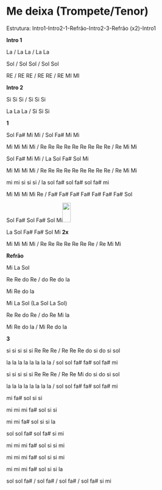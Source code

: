 # **Me deixa (Trompete/Tenor)**

Estrutura: Intro1-Intro2-1-Refrão-Intro2-3-Refrão (x2)-Intro1

**Intro 1**

La / La La / La La

Sol / Sol Sol / Sol Sol

RE / RE RE / RE RE / RE MI MI

**Intro 2**

Si Si Si / Si Si Si

La La La / Si Si Si

**1**

Sol Fa# Mi Mi / Sol Fa# Mi Mi

Mi Mi Mi Mi / Re Re Re Re Re Re Re Re Re / Re Mi Mi

Sol Fa# Mi Mi / La Sol Fa# Sol Mi

Mi Mi Mi Mi / Re Re Re Re Re Re Re Re Re / Re Mi Mi

mi mi si si si / la sol fa# sol fa# sol fa# mi

Mi Mi Mi Mi Re / Fa# Fa# Fa# Fa# Fa# Fa# Fa# Sol

Sol Fa# Sol Fa# Sol
Mi<img src="media/image2.png" style="width:0.22917in;height:0.53125in" />

La Sol Fa# Fa# Sol Mi **2x**

Mi Mi Mi Mi / Re Re Re Re Re Re Re / Re Mi Mi

**Refrão**

Mi La Sol

Re Re do Re / do Re do la

Mi Re do la

Mi La Sol (La Sol La Sol)

Re Re do Re / do Re Mi la

Mi Re do la / Mi Re do la

**3**

si si si si si Re Re Re / Re Re Re do si do si sol

la la la la la la la la / sol sol fa# fa# sol fa# mi

si si si si si Re Re Re / Re Re Mi do si do si sol

la la la la la la la la / sol sol fa# fa# sol fa# mi

mi fa# sol si si

mi mi mi fa# sol si si

mi mi fa# sol si si la

sol sol fa# sol fa# si mi

mi mi mi fa# sol si si mi

mi mi mi fa# sol si si mi

mi mi mi fa# sol si si la

sol sol fa# / sol fa# / sol fa# / sol fa# si mi